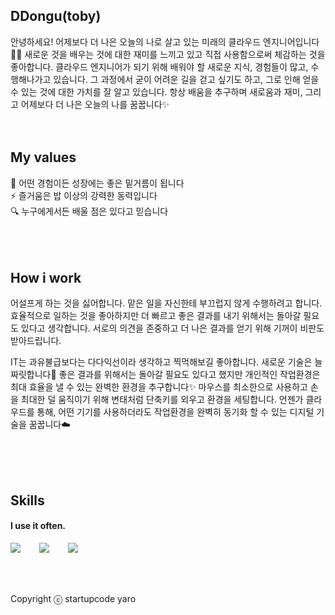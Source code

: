 ## DDongu(toby)

안녕하세요! 어제보다 더 나은 오늘의 나로 살고 있는 미래의 클라우드 엔지니어입니다🧑‍💻 새로운 것을 배우는 것에 대한 재미를 느끼고 있고 직접 사용함으로써 체감하는 것을 좋아합니다. 클라우드 엔지니어가 되기 위해 배워야 할 새로운 지식, 경험들이 많고, 수행해나가고 있습니다. 그 과정에서 굳이 어려운 길을 걷고 싶기도 하고, 그로 인해 얻을 수 있는 것에 대한 가치를 잘 알고 있습니다. 항상 배움을 추구하며 새로움과 재미, 그리고 어제보다 더 나은 오늘의 나를 꿈꿉니다✨
<br />
<br />
<br />

## My values

🌱 어떤 경험이든 성장에는 좋은 밑거름이 됩니다<br />
⚡ 즐거움은 밥 이상의 강력한 동력입니다<br />
🔍 누구에게서든 배울 점은 있다고 믿습니다<br />
<br />
<br />
<br />

## How i work

어설프게 하는 것을 싫어합니다. 맡은 일을 자신한테 부끄럽지 않게 수행하려고 합니다.
효율적으로 일하는 것을 좋아하지만 더 빠르고 좋은 결과를 내기 위해서는 돌아갈 필요도 있다고 생각합니다.
서로의 의견을 존중하고 더 나은 결과를 얻기 위해 기꺼이 비판도 받아드립니다.

IT는 과유불급보다는 다다익선이라 생각하고 찍먹해보길 좋아합니다. 새로운 기술은 늘 짜릿합니다🤩
좋은 결과를 위해서는 돌아갈 필요도 있다고 했지만 개인적인 작업환경은 최대 효율을 낼 수 있는 완벽한 환경을 추구합니다✨
마우스를 최소한으로 사용하고 손을 최대한 덜 움직이기 위해 변태처럼 단축키를 외우고 환경을 세팅합니다. 언젠가 클라우드를 통해, 어떤 기기를 사용하더라도 작업환경을 완벽히 동기화 할 수 있는 디지털 기술을 꿈꿉니다☁️

<br />
<br />
<br />

## Skills

#### I use it often.

<div style="display:flex;gap:30px;flex-wrap:wrap;">
  <img src="https://img.shields.io/badge/python-3776AB?style=for-the-badge&logo=python&logoColor=white">
  <img src="https://img.shields.io/badge/js-F7DF1E?style=for-the-badge&logo=javascript&logoColor=black">
  <img src="https://img.shields.io/badge/MySQL-4479A1?style=for-the-badge&logo=mysql&logoColor=white">
</div>
<br />
<br />
<br />

Copyright ⓒ startupcode yaro
